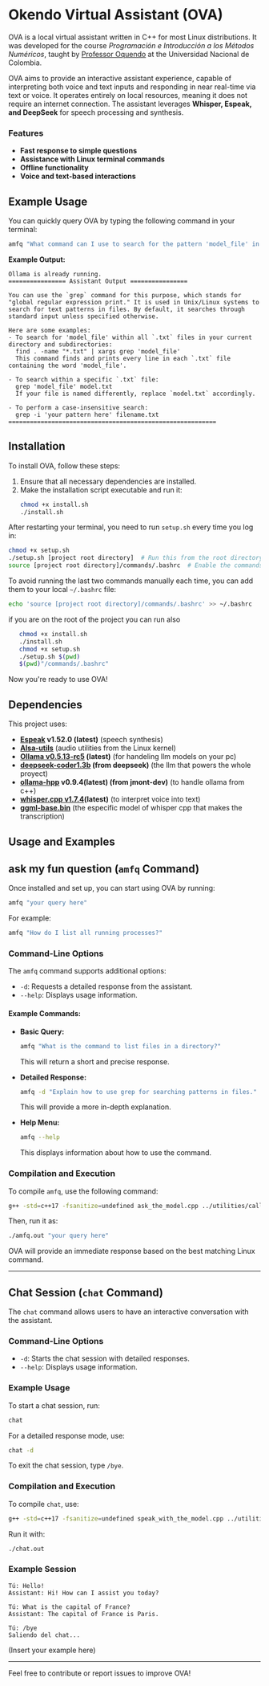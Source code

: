 # Okendo Virtual Assistant (OVA)

OVA is a local virtual assistant written in C++ for most Linux distributions. It was developed for the course *Programación e Introducción a los Métodos Numéricos*, taught by [Professor Oquendo](https://co.linkedin.com/in/william-fernando-oquendo-pati%C3%B1o-a3569b18) at the Universidad Nacional de Colombia.

OVA aims to provide an interactive assistant experience, capable of interpreting both voice and text inputs and responding in near real-time via text or voice. It operates entirely on local resources, meaning it does not require an internet connection. The assistant leverages **Whisper, Espeak, and DeepSeek** for speech processing and synthesis.

### Features
- **Fast response to simple questions**
- **Assistance with Linux terminal commands**
- **Offline functionality**
- **Voice and text-based interactions**

## Example Usage

You can quickly query OVA by typing the following command in your terminal:

```bash
amfq "What command can I use to search for the pattern 'model_file' in .txt files?"
```

**Example Output:**
```
Ollama is already running.
================ Assistant Output ================

You can use the `grep` command for this purpose, which stands for "global regular expression print." It is used in Unix/Linux systems to search for text patterns in files. By default, it searches through standard input unless specified otherwise.

Here are some examples:
- To search for 'model_file' within all `.txt` files in your current directory and subdirectories:
  find . -name "*.txt" | xargs grep 'model_file'
  This command finds and prints every line in each `.txt` file containing the word 'model_file'.

- To search within a specific `.txt` file:
  grep 'model_file' model.txt
  If your file is named differently, replace `model.txt` accordingly.

- To perform a case-insensitive search:
  grep -i 'your pattern here' filename.txt
==========================================================
```

## Installation

To install OVA, follow these steps:

1. Ensure that all necessary dependencies are installed.
2. Make the installation script executable and run it:
   ```bash
   chmod +x install.sh
   ./install.sh
   ```

After restarting your terminal, you need to run `setup.sh` every time you log in:

```bash
chmod +x setup.sh
./setup.sh [project root directory]  # Run this from the root directory of the project or specify the full path, e.g., /home/thomas/Desktop/okendo_virtual_assistant
source [project root directory]/commands/.bashrc  # Enable the commands
```

To avoid running the last two commands manually each time, you can add them to your local `~/.bashrc` file:

```bash
echo 'source [project root directory]/commands/.bashrc' >> ~/.bashrc
```

if you are on the root of the project you can run also
```bash
   chmod +x install.sh
   ./install.sh
   chmod +x setup.sh
   ./setup.sh $(pwd)
   $(pwd)"/commands/.bashrc"

```

Now you're ready to use OVA!

## Dependencies

This project uses:
- **[Espeak](https://github.com/espeak-ng/espeak-ng) v1.52.0 (latest)** (speech synthesis)
- **[Alsa-utils](https://web.git.kernel.org/)** (audio utilities from the Linux kernel)
- **[Ollama v0.5.13-rc5](https://ollama.com/download/ollama-linux-amd64-rocm.tgz) (latest)** (for handeling llm models on your pc)
- **[deepseek-coder1.3b](https://huggingface.co/deepseek-ai/deepseek-coder-1.3b-instruct) (from deepseek)** (the llm that powers the whole proyect)
- **[ollama-hpp](https://github.com/jmont-dev/ollama-hpp) v0.9.4(latest) (from jmont-dev)** (to handle ollama from c++)
- **[whisper.cpp v1.7.4](https://github.com/ggerganov/whisper.cpphttps://github.com/ggerganov/whisper.cpp)(latest)** (to interpret voice into text)
- **[ggml-base.bin](https://huggingface.co/ggerganov/whisper.cpp/blob/main/ggml-base.bin)** (the especific model of whisper cpp that makes the transcription)

## Usage and Examples

## ask my fun question (`amfq` Command)

Once installed and set up, you can start using OVA by running:

```bash
amfq "your query here"
```

For example:
```bash
amfq "How do I list all running processes?"
```

### Command-Line Options

The `amfq` command supports additional options:

- `-d`: Requests a detailed response from the assistant.
- `--help`: Displays usage information.

#### Example Commands:

- **Basic Query:**
  ```bash
  amfq "What is the command to list files in a directory?"
  ```
  This will return a short and precise response.

- **Detailed Response:**
  ```bash
  amfq -d "Explain how to use grep for searching patterns in files."
  ```
  This will provide a more in-depth explanation.

- **Help Menu:**
  ```bash
  amfq --help
  ```
  This displays information about how to use the command.

### Compilation and Execution

To compile `amfq`, use the following command:

```bash
g++ -std=c++17 -fsanitize=undefined ask_the_model.cpp ../utilities/call_the_model.cpp -o amfq.out -g
```

Then, run it as:

```bash
./amfq.out "your query here"
```

OVA will provide an immediate response based on the best matching Linux command.

---


## Chat Session (`chat` Command)

The `chat` command allows users to have an interactive conversation with the assistant.

### Command-Line Options

- `-d`: Starts the chat session with detailed responses.
- `--help`: Displays usage information.

### Example Usage

To start a chat session, run:

```bash
chat
```

For a detailed response mode, use:

```bash
chat -d
```

To exit the chat session, type `/bye`.

### Compilation and Execution

To compile `chat`, use:

```bash
g++ -std=c++17 -fsanitize=undefined speak_with_the_model.cpp ../utilities/call_the_model.cpp -o chat.out -g
```

Run it with:

```bash
./chat.out
```

### Example Session

```
Tú: Hello!
Assistant: Hi! How can I assist you today?

Tú: What is the capital of France?
Assistant: The capital of France is Paris.

Tú: /bye
Saliendo del chat...
```

(Insert your example here)

---

Feel free to contribute or report issues to improve OVA!


